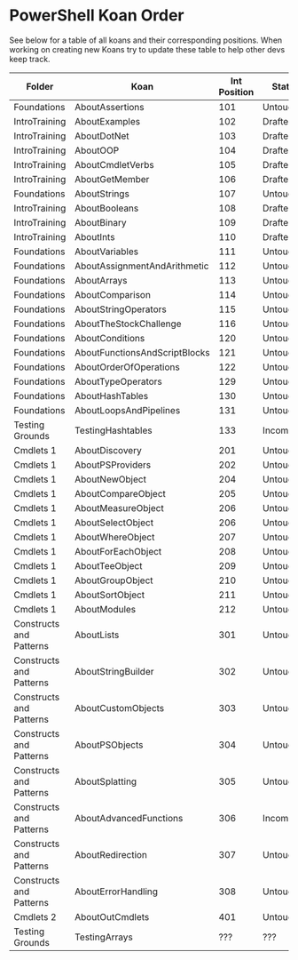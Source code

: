 # PowerShell Koan Order
See below for a table of all koans and their corresponding positions. When working on creating new Koans try to update these table to help other devs keep track.

| Folder                    |  Koan                           |  Int Position  |  Status      |
|---------------------------|---------------------------------|----------------|--------------|
|  Foundations              |  AboutAssertions                | 101            |  Untouched   |
|  IntroTraining            |  AboutExamples                  | 102            |  Drafted     |
|  IntroTraining            |  AboutDotNet                    | 103            |  Drafted     |
|  IntroTraining            |  AboutOOP                       | 104            |  Drafted     |
|  IntroTraining            |  AboutCmdletVerbs               | 105            |  Drafted     |
|  IntroTraining            |  AboutGetMember                 | 106            |  Drafted     |
|  Foundations              |  AboutStrings                   | 107            |  Untouched   |
|  IntroTraining            |  AboutBooleans                  | 108            |  Drafted     |
|  IntroTraining            |  AboutBinary                    | 109            |  Drafted     |
|  IntroTraining            |  AboutInts                      | 110            |  Drafted     |
|  Foundations              |  AboutVariables                 | 111            |  Untouched   |
|  Foundations              |  AboutAssignmentAndArithmetic   | 112            |  Untouched   |
|  Foundations              |  AboutArrays                    | 113            |  Untouched   |
|  Foundations              |  AboutComparison                | 114            |  Untouched   |
|  Foundations              |  AboutStringOperators           | 115            |  Untouched   |
|  Foundations              |  AboutTheStockChallenge         | 116            |  Untouched   |
|  Foundations              |  AboutConditions                | 120            |  Untouched   |
|  Foundations              |  AboutFunctionsAndScriptBlocks  | 121            |  Untouched   |
|  Foundations              |  AboutOrderOfOperations         | 122            |  Untouched   |
|  Foundations              |  AboutTypeOperators             | 129            |  Untouched   |
|  Foundations              |  AboutHashTables                | 130            |  Untouched   |
|  Foundations              |  AboutLoopsAndPipelines         | 131            |  Untouched   |
|  Testing Grounds          |  TestingHashtables              | 133            |  Incomplete  |
|  Cmdlets 1                |  AboutDiscovery                 | 201            |  Untouched   |
|  Cmdlets 1                |  AboutPSProviders               | 202            |  Untouched   |
|  Cmdlets 1                |  AboutNewObject                 | 204            |  Untouched   |
|  Cmdlets 1                |  AboutCompareObject             | 205            |  Untouched   |
|  Cmdlets 1                |  AboutMeasureObject             | 206            |  Untouched   |
|  Cmdlets 1                |  AboutSelectObject              | 206            |  Untouched   |
|  Cmdlets 1                |  AboutWhereObject               | 207            |  Untouched   |
|  Cmdlets 1                |  AboutForEachObject             | 208            |  Untouched   |
|  Cmdlets 1                |  AboutTeeObject                 | 209            |  Untouched   |
|  Cmdlets 1                |  AboutGroupObject               | 210            |  Untouched   |
|  Cmdlets 1                |  AboutSortObject                | 211            |  Untouched   |
|  Cmdlets 1                |  AboutModules                   | 212            |  Untouched   |
|  Constructs and Patterns  |  AboutLists                     | 301            |  Untouched   |
|  Constructs and Patterns  |  AboutStringBuilder             | 302            |  Untouched   |
|  Constructs and Patterns  |  AboutCustomObjects             | 303            |  Untouched   |
|  Constructs and Patterns  |  AboutPSObjects                 | 304            |  Untouched   |
|  Constructs and Patterns  |  AboutSplatting                 | 305            |  Untouched   |
|  Constructs and Patterns  |  AboutAdvancedFunctions         | 306            |  Incomplete  |
|  Constructs and Patterns  |  AboutRedirection               | 307            |  Untouched   |
|  Constructs and Patterns  |  AboutErrorHandling             | 308            |  Untouched   |
|  Cmdlets 2                |  AboutOutCmdlets                | 401            |  Untouched   |
|  Testing Grounds          |  TestingArrays                  |  ???           |  ???         |


